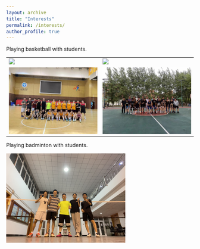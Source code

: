 ```yaml
---
layout: archive
title: "Interests"
permalink: /interests/
author_profile: true
---
```

Playing basketball with students.

<table>
<tr>
<td><img src='/images/basketball1.jpg' width='320' border='0' cellspacing='0'></td>
<td><img src='/images/basketball2.jpg' width='320' border='0' cellspacing='0'></td>
</tr>
<tr>
<td><img src='/images/basketball3.jpg' width='320'></td>
<td><img src='/images/basketball4.jpg' width='320'></td>
</tr></table>

Playing badminton with students.


<img src='/images/badminton1.jpg' width='320'>
